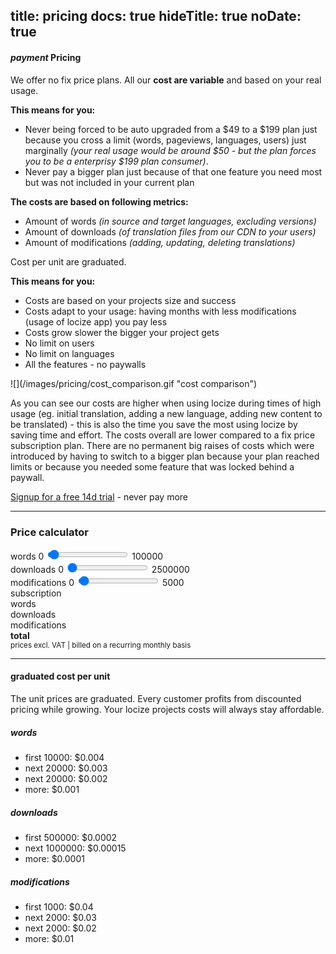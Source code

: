 title: pricing
docs: true
hideTitle: true
noDate: true
---

<h4 class="headline"><i class="material-icons">payment</i> Pricing</h4>

We offer no fix price plans. All our **cost are variable** and based on your real usage.

**This means for you:**

- Never being forced to be auto upgraded from a $49 to a $199 plan just because you cross a limit (words, pageviews, languages, users) just marginally *(your real usage would be around $50 - but the plan forces you to be a enterprisy $199 plan consumer)*.
- Never pay a bigger plan just because of that one feature you need most but was not included in your current plan

**The costs are based on following metrics:**

- Amount of words *(in source and target languages, excluding versions)*
- Amount of downloads *(of translation files from our CDN to your users)*
- Amount of modifications *(adding, updating, deleting translations)*

Cost per unit are graduated.

**This means for you:**

- Costs are based on your projects size and success
- Costs adapt to your usage: having months with less modifications (usage of locize app) you pay less
- Costs grow slower the bigger your project gets
- No limit on users
- No limit on languages
- All the features - no paywalls

<div class="img-100">
![](/images/pricing/cost_comparison.gif "cost comparison")
</div>

As you can see our costs are higher when using locize during times of high usage (eg. initial translation, adding a new language, adding new content to be translated) - this is also the time you save the most using locize by saving time and effort. The costs overall are lower compared to a fix price subscription plan. There are no permanent big raises of costs which were introduced by having to switch to a bigger plan because your plan reached limits or because you needed some feature that was locked behind a paywall.


[Signup for a free 14d trial](https://www.locize.io/register) - never pay more


--------

### Price calculator

<div id="sets" class="pricing-sets">
</div>
<div class="pricing-row">
  <span class="pricing-label">words</span>
  <span>0</span>
  <input id="words" type="range" class="pricing-slider" min ="0" max="100000" value="2000" step="1000" />
  <span class="pricing-fromto">100000</span>
</div>
<div class="pricing-row">
  <span class="pricing-label">downloads</span>
  <span>0</span>
  <input id="downloads" type="range" class="pricing-slider" min ="0" max="2500000" value="10000" step="10000" />
  <span class="pricing-fromto">2500000</span>
</div>
<div class="pricing-row">
  <span class="pricing-label">modifications</span>
  <span>0</span>
  <input id="modifications" type="range" class="pricing-slider" min ="0" max="5000" value="100" step="100" />
  <span class="pricing-fromto">5000</span>
</div>
<div class="pricing-results">
  <div>
    <span class="pricing-label">subscription</span>
    <span id="resultSubscription"></span>
  </div>
  <div>
    <span class="pricing-label">words</span>
    <span id="resultWords"></span>
  </div>
  <div>
    <span class="pricing-label">downloads</span>
    <span id="resultDownloads"></span>
  </div>
  <div>
    <span class="pricing-label">modifications</span>
    <span id="resultModifications"></span>
  </div>
  <div>
    <span class="pricing-label"><strong>total</strong></span>
    <span id="resultTotal" class="pricing-resultTotal"></span>
    <div><small>prices excl. VAT | billed on a recurring monthly basis</small></div>
  </div>
</div>

<script>
  var prices = {
    subscription: 5,
    words: [
      { next: 10000, price: 0.004 },
      { next: 20000, price: 0.003 },
      { next: 20000, price: 0.002 },
      { price: 0.001 }
    ],
    downloads: [
      { next: 500000, price: 0.0002 },
      { next: 1000000, price: 0.00015 },
      { price: 0.0001 }
    ],
    modifications: [
      { next: 1000, price: 0.04 },
      { next: 2000, price: 0.03 },
      { next: 2000, price: 0.02 },
      { price: 0.01 }
    ]
  }

  var setData = [
    { name: 'small', mrr: '33$', words: 2000, downloads: 10000, modifications: 100 },
    { name: 'medium', mrr: '105$', words: 10000, downloads: 50000, modifications: 200 },
    { name: 'large', mrr: '345$', words: 37000, downloads: 100000, modifications: 375 },
    // { name: 'xlarge', mrr: '705$', words: 75000, downloads: 500000, modifications: 750 },
  ]

  // elements
  var selWord = document.getElementById('words');
  var resWord = document.getElementById('resultWords');
  var selDownload = document.getElementById('downloads');
  var resDownload = document.getElementById('resultDownloads');
  var selModification = document.getElementById('modifications');
  var resModification = document.getElementById('resultModifications');
  var resSubscription = document.getElementById('resultSubscription');
  var resTotal = document.getElementById('resultTotal');
  var sets = document.getElementById('sets');

  // buttons with presets
  function setValues(data) {
    selWord.value = data.words;
    selDownload.value = data.downloads;
    selModification.value = data.modifications;

    render(calculate());
  };

  setData.forEach(function(d) {
    var btn = document.createElement('button');
    btn.innerHTML = d.name;
    btn.setAttribute('class', 'btn btn-primary');
    btn.addEventListener('click', function(e) {
      setValues(d);
    });
    sets.appendChild(btn);
  });


  function calcOne(name, amount) {
    var ret = 0;
    var rest = amount;
    var itemPrices = prices[name];

    itemPrices.forEach(function(p) {
      if (rest <= 0) return;

      var newRest = p.next ? rest - p.next : -1;
      var charge = newRest >= 0 ? p.next : rest;
      ret = ret + (charge * p.price);

      rest = newRest;
    });

    return ret;
  }

  function calculate() {
    var costWords = calcOne('words', selWord.value);
    var costDownloads = calcOne('downloads', selDownload.value);
    var costModifications = calcOne('modifications', selModification.value);

    return {
      words: selWord.value,
      costWords: costWords,
      downloads: selDownload.value,
      costDownloads: costDownloads,
      modifications: selModification.value,
      costModifications: costModifications
    }
  }

  function render(costs) {
    resWord.innerHTML = costs.costWords.toFixed(2) + '$ (' + costs.words + ')';
    resDownload.innerHTML = costs.costDownloads.toFixed(2) + '$ (' + costs.downloads + ')';
    resModification.innerHTML = costs.costModifications.toFixed(2) + '$ (' + costs.modifications + ')';
    resSubscription.innerHTML = prices.subscription.toFixed(2) + '$ (' + 1 + ')';
    resTotal.innerHTML = (costs.costModifications + costs.costWords + costs.costDownloads + prices.subscription).toFixed(2) + '$';
  }

  selWord.addEventListener('change', function(e) { render(calculate()); });
  selDownload.addEventListener('change', function(e) { render(calculate()); });
  selModification.addEventListener('change', function(e) { render(calculate()); });

  render(calculate());
</script>

----------

#### graduated cost per unit

The unit prices are graduated. Every customer profits from discounted pricing while growing. Your locize projects costs will always stay affordable.

##### words

- first 10000: $0.004
- next 20000: $0.003
- next 20000: $0.002
- more: $0.001

##### downloads

- first 500000: $0.0002
- next 1000000: $0.00015
- more: $0.0001


##### modifications

- first 1000: $0.04
- next 2000: $0.03
- next 2000: $0.02
- more: $0.01
